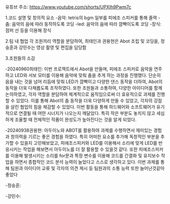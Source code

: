 유튜브 주소: https://www.youtube.com/shorts/UPXIh9Pwm7c

1.코드 설명 및 창의적 요소
-음악: tetris의 bgm 일부를 피에조 스피커를 통해 줄력
-춤: 음악의 음에 따라 동작하도록 코딩
-led: 음악의 음에 따라 깜빡이도록 코딩
-장식: 점퍼 선 등을 이용해 장식

2.팀 내 협업
각 조원끼리 역할을 분담하여, 최태인과 권용현은 Abot 조립 및 코딩을, 정숭훈과 강민수는 영상 촬영 및 편집을 담당함

3.조원들의 소감

-20240960최태인: 이번 프로젝트에서 Abot을 만들며, 피에조 스피커로 음악을 연주하고 LED와 서보 모터를 이용해 음악에 맞춰 춤을 추게 하는 과정을 진행했다. 단순히 음을 내는 것을 넘어 리듬에 맞춰 LED가 깜빡이고 다양한 댄스 동작을 더하여, Abot의 동작을 더욱 다채롭도록 조작하였다. 또한 조원들과 소통하여, 다양한 아이디어를 함께 논의하였고, 각자 역할을 분담하여 체계적으로 움직임으로써 더 효유적으로 과제를 진행할 수 있었다. 이를 통해 Abot의 춤 동작을 더욱 다양하게 만들 수 있었고, 각자의 강점을 살린 협업의 힘을 체감할 수 있었다. 이번 활동을 통해 하드웨어와 소프트웨어가 유기적으로 연결될 때 어떤 시너지가 나오는지 깨달았다. 특히 작은 부분도 놓치지 않고 세심하게 조율할 때 전체적인 작품이 완성도가 높아진다는 것을 알게 되었다.

-20240938권용현: 아두이노와 ABOT를 활용하여 과제를 수행하면서 재미있는 경험과 창의력을 기르는 좋은 경험을 하였다. 특히 어떠한 요소를 추가해 독창적인 부분을 추가할 수 있을지 고민해보았고, 피에조스피커와 LED를 이용해서 소리에 맞게 LED를 반응시키는 작업을 해보면서 아두이노를 더 잘 활용할 수 있을것 같다. 또한 피에조스피커를 이용해 발생시키는 소리를 for문과 특정 변수를 이용해 코드를 간결화 및 유지보수 작업을 하면서 종합적인 코드 분석 능력이 늘었다고 스스로 생각하고 있다. 이번 과제를 통해 팀원과 아이디어 교류 및 각자의 의견 제시 등 팀원과의 소통 능력 또한 늘어난것같아 좋았다

-정숭훈:

-강민수:
